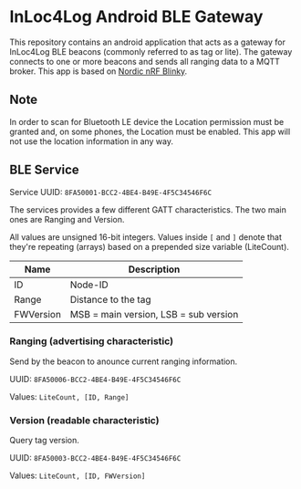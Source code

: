 # InLoc4Log Android BLE Gateway

This repository contains an android application that acts as a gateway for InLoc4Log BLE beacons (commonly referred to as tag or lite). The gateway connects to one or more beacons and sends all ranging data to a MQTT broker.
This app is based on [Nordic nRF Blinky](https://github.com/NordicSemiconductor/Android-nRF-Blinky).

## Note

In order to scan for Bluetooth LE device the Location permission must be granted and, on some phones,
the Location must be enabled. This app will not use the location information in any way.

## BLE Service

Service UUID: `8FA50001-BCC2-4BE4-B49E-4F5C34546F6C`

The services provides a few different GATT characteristics. The two main ones are Ranging and Version.

All values are unsigned 16-bit integers.
Values inside `[` and `]` denote that they're repeating (arrays) based on a prepended size variable (LiteCount).

| Name      | Description                           |
|-----------|---------------------------------------|
| ID        | Node-ID                               |
| Range     | Distance to the tag                   |
| FWVersion | MSB = main version, LSB = sub version |

### Ranging (advertising characteristic)

Send by the beacon to anounce current ranging information.

UUID: `8FA50006-BCC2-4BE4-B49E-4F5C34546F6C`

Values: `LiteCount, [ID, Range]`

### Version (readable characteristic)

Query tag version.

UUID: `8FA50003-BCC2-4BE4-B49E-4F5C34546F6C`

Values: `LiteCount, [ID, FWVersion]`